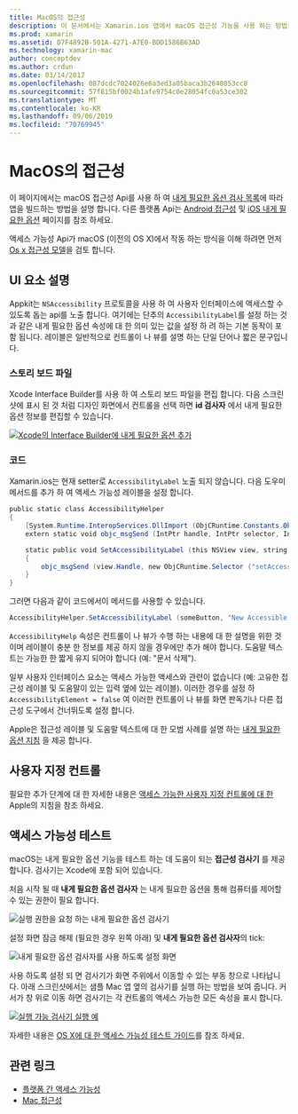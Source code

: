 ```yaml
---
title: MacOS의 접근성
description: 이 문서에서는 Xamarin.ios 앱에서 macOS 접근성 기능을 사용 하는 방법을 설명 합니다. 스토리 보드 및 코드, 사용자 지정 컨트롤 및 내게 필요한 옵션 테스트의 UI 요소에 대해 설명 합니다.
ms.prod: xamarin
ms.assetid: D7F4892B-501A-4271-A7E0-BDD1586B63AD
ms.technology: xamarin-mac
author: conceptdev
ms.author: crdun
ms.date: 03/14/2017
ms.openlocfilehash: 087dcdc7024026e6a3ed3a05baca3b2648053cc8
ms.sourcegitcommit: 57f815bf0024b1afe9754c0e28054fc0a53ce302
ms.translationtype: MT
ms.contentlocale: ko-KR
ms.lasthandoff: 09/06/2019
ms.locfileid: "70769945"
---
```

# <a name="accessibility-on-macos"></a>MacOS의 접근성

이 페이지에서는 macOS 접근성 Api를 사용 하 여 [내게 필요한 옵션 검사 목록](~/cross-platform/app-fundamentals/accessibility.md)에 따라 앱을 빌드하는 방법을 설명 합니다.
다른 플랫폼 Api는 [Android 접근성](~/android/app-fundamentals/accessibility.md) 및 [iOS 내게 필요한 옵션](~/ios/app-fundamentals/accessibility.md) 페이지를 참조 하세요.

액세스 가능성 Api가 macOS (이전의 OS X)에서 작동 하는 방식을 이해 하려면 먼저 [Os x 접근성 모델](https://developer.apple.com/library/mac/documentation/Accessibility/Conceptual/AccessibilityMacOSX/OSXAXmodel.html)을 검토 합니다.

## <a name="describing-ui-elements"></a>UI 요소 설명

Appkit는 `NSAccessibility` 프로토콜을 사용 하 여 사용자 인터페이스에 액세스할 수 있도록 돕는 api를 노출 합니다. 여기에는 단추의 `AccessibilityLabel`를 설정 하는 것과 같은 내게 필요한 옵션 속성에 대 한 의미 있는 값을 설정 하 려 하는 기본 동작이 포함 됩니다. 레이블은 일반적으로 컨트롤이 나 뷰를 설명 하는 단일 단어나 짧은 문구입니다.

### <a name="storyboard-files"></a>스토리 보드 파일

Xcode Interface Builder를 사용 하 여 스토리 보드 파일을 편집 합니다.
다음 스크린샷에 표시 된 것 처럼 디자인 화면에서 컨트롤을 선택 하면 **id 검사자** 에서 내게 필요한 옵션 정보를 편집할 수 있습니다.

[![Xcode의 Interface Builder에 내게 필요한 옵션 추가](accessibility-images/xcode.png "Xcode의 Interface Builder에 내게 필요한 옵션 추가")](accessibility-images/xcode-large.png#lightbox)

### <a name="code"></a>코드

Xamarin.ios는 현재 setter로 `AccessibilityLabel` 노출 되지 않습니다.  다음 도우미 메서드를 추가 하 여 액세스 가능성 레이블을 설정 합니다.

```csharp
public static class AccessibilityHelper
{
    [System.Runtime.InteropServices.DllImport (ObjCRuntime.Constants.ObjectiveCLibrary)]
    extern static void objc_msgSend (IntPtr handle, IntPtr selector, IntPtr label);

    static public void SetAccessibilityLabel (this NSView view, string value)
    {
        objc_msgSend (view.Handle, new ObjCRuntime.Selector ("setAccessibilityLabel:").Handle, new NSString (value).Handle);
    }
}
```

그러면 다음과 같이 코드에서이 메서드를 사용할 수 있습니다.

```csharp
AccessibilityHelper.SetAccessibilityLabel (someButton, "New Accessible Description");
```

`AccessibilityHelp` 속성은 컨트롤이 나 뷰가 수행 하는 내용에 대 한 설명을 위한 것 이며 레이블이 충분 한 정보를 제공 하지 않을 경우에만 추가 해야 합니다. 도움말 텍스트는 가능한 한 짧게 유지 되어야 합니다 (예: "문서 삭제").

일부 사용자 인터페이스 요소는 액세스 가능한 액세스와 관련이 없습니다 (예: 고유한 접근성 레이블 및 도움말이 있는 입력 옆에 있는 레이블).
이러한 경우를 설정 하 `AccessibilityElement = false` 여 이러한 컨트롤이 나 뷰를 화면 판독기나 다른 접근성 도구에서 건너뛰도록 설정 합니다.

Apple은 접근성 레이블 및 도움말 텍스트에 대 한 모범 사례를 설명 하는 [내게 필요한 옵션 지침](https://developer.apple.com/library/mac/documentation/Accessibility/Conceptual/AccessibilityMacOSX/EnhancingtheAccessibilityofStandardAppKitControls.html) 을 제공 합니다.

## <a name="custom-controls"></a>사용자 지정 컨트롤

필요한 추가 단계에 대 한 자세한 내용은 [액세스 가능한 사용자 지정 컨트롤에 대 한](https://developer.apple.com/library/mac/documentation/Accessibility/Conceptual/AccessibilityMacOSX/ImplementingAccessibilityforCustomControls.html) Apple의 지침을 참조 하세요.

## <a name="testing-accessibility"></a>액세스 가능성 테스트

macOS는 내게 필요한 옵션 기능을 테스트 하는 데 도움이 되는 **접근성 검사기** 를 제공 합니다. 검사기는 Xcode에 포함 되어 있습니다.

처음 시작 될 때 **내게 필요한 옵션 검사자** 는 내게 필요한 옵션을 통해 컴퓨터를 제어할 수 있는 권한이 필요 합니다.

![실행 권한을 요청 하는 내게 필요한 옵션 검사기](accessibility-images/accessibility-inspector-1.png "실행 권한을 요청 하는 내게 필요한 옵션 검사기")

설정 화면 잠금 해제 (필요한 경우 왼쪽 아래) 및 **내게 필요한 옵션 검사자**의 tick:

![내게 필요한 옵션 검사자를 사용 하도록 설정 화면](accessibility-images/accessibility-inspector-2.png "내게 필요한 옵션 검사자를 사용 하도록 설정 화면")

사용 하도록 설정 되 면 검사기가 화면 주위에서 이동할 수 있는 부동 창으로 나타납니다. 아래 스크린샷에서는 샘플 Mac 앱 옆의 검사기를 실행 하는 방법을 보여 줍니다. 커서가 창 위로 이동 하면 검사기는 각 컨트롤의 액세스 가능한 모든 속성을 표시 합니다.

[![실행 가능 검사기 실행 예](accessibility-images/accessibility-example.png "실행 가능 검사기 실행 예")](accessibility-images/accessibility-example-large.png#lightbox)

자세한 내용은 [OS X에 대 한 액세스 가능성 테스트 가이드](https://developer.apple.com/library/mac/documentation/Accessibility/Conceptual/AccessibilityMacOSX/OSXAXTestingApps.html)를 참조 하세요.

## <a name="related-links"></a>관련 링크

- [플랫폼 간 액세스 가능성](~/cross-platform/app-fundamentals/accessibility.md)
- [Mac 접근성](https://www.apple.com/accessibility/mac/)
